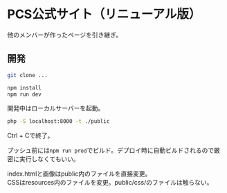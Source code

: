 # PCS公式サイト（リニューアル版）

他のメンバーが作ったページを引き継ぎ。

## 開発

```bash
git clone ...

npm install
npm run dev
```

開発中はローカルサーバーを起動。
```bash
php -S localhost:8000 -t ./public
```
Ctrl + Cで終了。

プッシュ前には`npm run prod`でビルド。デプロイ時に自動ビルドされるので厳密に実行しなくてもいい。

index.htmlと画像はpublic内のファイルを直接変更。  
CSSはresources内のファイルを変更。public/css/のファイルは触らない。
